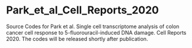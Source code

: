 # Park_et_al_Cell_Reports_2020
Source Codes for Park et al. Single cell transcriptome analysis of colon cancer cell response to 5-fluorouracil-induced DNA damage. Cell Reports 2020.
The codes will be released shortly after publication.
